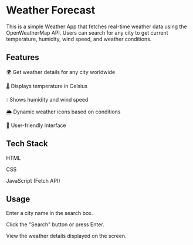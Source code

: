 # Weather Forecast
This is a simple Weather App that fetches real-time weather data using the OpenWeatherMap API. Users can search for any city to get current temperature, humidity, wind speed, and weather conditions.

## Features 
🌍 Get weather details for any city worldwide

🌡 Displays temperature in Celsius

💧 Shows humidity and wind speed

🌦 Dynamic weather icons based on conditions

🚀 User-friendly interface

## Tech Stack
HTML

CSS

JavaScript (Fetch API)

## Usage
Enter a city name in the search box.

Click the "Search" button or press Enter.

View the weather details displayed on the screen.

